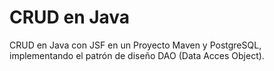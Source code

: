 # CRUD en Java

CRUD en Java con JSF en un Proyecto Maven y PostgreSQL, implementando el patrón de diseño DAO (Data Acces Object).

